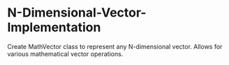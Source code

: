 # N-Dimensional-Vector-Implementation
Create MathVector class to represent any N-dimensional vector. Allows for various mathematical vector operations. 
